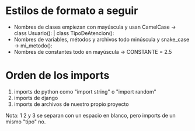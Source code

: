 # Estilos de formato a seguir

-   Nombres de clases empiezan con mayúscula y usan CamelCase -> class Usuario(): | class TipoDeAtencion():
-   Nombres de variables, métodos y archivos todo minúscula y snake_case -> mi_metodo():
-   Nombres de constantes todo en mayúscula -> CONSTANTE = 2.5

# Orden de los imports

1. imports de python como "import string" o "import random"
2. imports de django
3. imports de archivos de nuestro propio proyecto

Nota: 1 2 y 3 se separan con un espacio en blanco, pero imports de un mismo "tipo" no.
